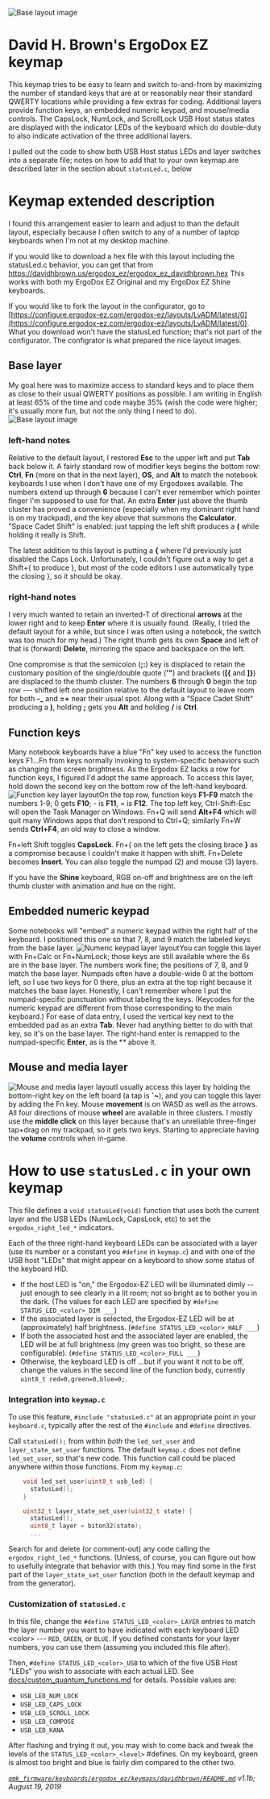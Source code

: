 
![Base layout image](https://davidhbrown.us/ergodox_ez/0-Base.png)
# David H. Brown's ErgoDox EZ keymap
This keymap tries to be easy to learn and switch to-and-from by maximizing the number of standard keys that are at or reasonably near their standard QWERTY locations while providing a few extras for coding. Additional layers provide function keys, an embedded numeric keypad, and mouse/media controls. The CapsLock, NumLock, and ScrollLock USB Host status states are displayed with the indicator LEDs of the keyboard which do double-duty to also indicate activation of the three additional layers.

I pulled out the code to show both USB Host status LEDs and layer switches into a separate file; notes on how to add that to your own keymap are described later in the section about `statusLed.c`, below 

# Keymap extended description
I found this arrangement easier to learn and adjust to than the default layout, especially because I often switch to any of a number of laptop keyboards when I'm not at my desktop machine.

If you would like to download a hex file with this layout including the statusLed.c behavior, you can get that from https://davidhbrown.us/ergodox_ez/ergodox_ez_davidhbrown.hex  This works with both my ErgoDox EZ Original and my ErgoDox EZ Shine keyboards.

If you would like to fork the layout in the configurator, go to [https://configure.ergodox-ez.com/ergodox-ez/layouts/LvADM/latest/0](https://configure.ergodox-ez.com/ergodox-ez/layouts/LvADM/latest/0). What you download won't have the statusLed function; that's not part of the configurator. The configrator is what prepared the nice layout images.
## Base layer
My goal here was to maximize access to standard keys and to place them as close to their usual QWERTY positions as possible. I am writing in English at least 65% of the time and code maybe 35% (wish the code were higher; it's usually more fun, but not the only thing I need to do). 
![Base layout image](https://davidhbrown.us/ergodox_ez/0-Base.png)
### left-hand notes
Relative to the default layout, I restored **Esc** to the upper left and put **Tab** back below it. A fairly standard row of modifier keys begins the bottom row: **Ctrl**, **Fn** (more on that in the next layer), **OS**, and **Alt** to match the notebook keyboards I use when I don't have one of my Ergodoxes available. The numbers extend up through **6** because I can't ever remember which pointer finger I'm supposed to use for that. An extra **Enter** just above the thumb cluster has proved a convenience (especially when my dominant right hand is on my trackpad), and the key above that summons the **Calculator**. "Space Cadet Shift" is enabled: just tapping the left shift produces a **(** while holding it really is Shift. 

The latest addition to this layout is putting a **{** where I'd previously just disabled the Caps Lock. Unfortunately, I couldn't figure out a way to get a Shift+{ to produce }, but most of the code editors I use automatically type the closing }, so it should be okay.
### right-hand notes
I very much wanted to retain an inverted-T of directional **arrows** at the lower right and to keep **Enter** where it is usually found. (Really, I tried the default layout for a while, but since I was often using a notebook, the switch was too much for my head.) The right thumb gets its own **Space** and left of that is (forward) **Delete**, mirroring the space and backspace on the left.

One compromise is that the semicolon (**;:**) key is displaced to retain the customary position of the single/double quote (**'"**) and brackets (**[{** and **]}**) are displaced to the thumb cluster. The numbers **6** through **0** begin the top row --- shifted left one position relative to the default layout to leave room for both **-_** and **=+** near their usual spot. Along with a "Space Cadet Shift" producing a **)**, holding **;** gets you **Alt** and holding **/** is **Ctrl**.
## Function keys
Many notebook keyboards have a blue "Fn" key used to access the function keys F1...Fn from keys normally invoking to system-specific behaviors such as changing the screen brightness. As the Ergodox EZ lacks a row for function keys, I figured I'd adopt the same approach. To access this layer, hold down the second key on the bottom row of the left-hand keyboard.
![Function key layer layout](https://davidhbrown.us/ergodox_ez/1-Function.png)On the top row, function keys **F1-F9** match the numbers 1-9; 0 gets **F10**; - is **F11**, = is **F12**. The top left key, Ctrl-Shift-Esc will open the Task Manager on Windows. Fn+Q will send **Alt+F4** which will quit many Windows apps that don't respond to Ctrl+Q; similarly Fn+W sends **Ctrl+F4**, an old way to close a window.

Fn+left Shift toggles **CapsLock**. Fn+{ on the left gets the closing brace **}** as a compromise because I couldn't make it happen with shift. Fn+Delete becomes **Insert**. You can also toggle the numpad (2) and mouse (3) layers.

If you have the **Shine** keyboard, RGB on-off and brightness are on the left thumb cluster with animation and hue on the right.
## Embedded numeric keypad
Some notebooks will "embed" a numeric keypad within the right half of the keyboard. I positioned this one so that 7, 8, and 9 match the labeled keys from the base layer.
![Numeric keypad layer layout](https://davidhbrown.us/ergodox_ez/2-Numpad.png)You can toggle this layer with Fn+Calc or Fn+NumLock; those keys are still available where the 6s are in the base layer. The numbers work fine; the positions of 7, 8, and 9 match the base layer. Numpads often have a double-wide 0 at the bottom left, so I use two keys for 0 there, plus an extra at the top right because it matches the base layer. Honestly, I can't remember where I put the numpad-specific punctuation without labeling the keys. (Keycodes for the numeric keypad are different from those corresponding to the main keyboard.) For ease of data entry, I used the vertical key next to the embedded pad as an extra **Tab**. Never had anything better to do with that key, so it's on the base layer. The right-hand enter is remapped to the numpad-specific **Enter**, as is the **\** above it.
## Mouse and media layer
![Mouse and media layer layout](https://davidhbrown.us/ergodox_ez/3-MouseMedia.png)I usually access this layer by holding the bottom-right key on the left board (a tap is **`~**), and you can toggle this layer by adding the Fn key. Mouse **movement** is on WASD as well as the arrows. All four directions of mouse **wheel** are available in three clusters. I mostly use the **middle click** on this layer because that's an unreliable three-finger tap+drag on my trackpad, so it gets two keys. Starting to appreciate having the **volume** controls when in-game. 
# How to use `statusLed.c`  in your own keymap

This file defines a `void statusLed(void)` function that uses both the current layer
and the USB LEDs (NumLock, CapsLock, etc) to set the `ergodox_right_led_*` indicators.

Each of the three right-hand keyboard LEDs can be associated with a layer (use its number or a constant you `#define` in `keymap.c`) and with one of the USB host "LEDs" that might appear on a keyboard to show some status of the keyboard HID.

* If the host LED is "on," the Ergodox-EZ LED will be illuminated dimly -- just enough to see clearly in a lit room; not so bright as to bother you in the dark. 
(The values for each LED are specified by `#define STATUS_LED_<color>_DIM ___`)
* If the associated layer is selected, the Ergodox-EZ LED will be at (approximately) half brightness. 
(`#define STATUS_LED_<color>_HALF ___`)
* If both the associated host and the associated layer are enabled, the LED will be at full brightness (my green was too bright, so these are configurable).
(`#define STATUS_LED_<color>_FULL ___`)
* Otherwise, the keyboard LED is off
...but if you want it not to be off, change the values in the second line of the function body, currently `uint8_t red=0,green=0,blue=0;`.

### Integration into `keymap.c`
To use this feature, `#include "statusLed.c"` at an appropriate point in your `keyboard.c`, typically
after the rest of the `#include` and `#define` directives.

Call `statusLed();` from within *both* the `led_set_user` and `layer_state_set_user` functions. The default
`keymap.c` does not define `led_set_user`, so that's new code. This function call could be placed anywhere
within those functions. From my `keymap.c`:  

```C
    void led_set_user(uint8_t usb_led) {
      statusLed();
    }

    uint32_t layer_state_set_user(uint32_t state) {
      statusLed();
      uint8_t layer = biton32(state);
      ...  
```
Search for and delete (or comment-out) any code calling the `ergodox_right_led_*` functions. (Unless, of course, you can figure out how to usefully integrate that behavior with this.) You may find some in the first part of the `layer_state_set_user` function (both in the default keymap and from the generator).

### Customization of `statusLed.c`
In this file, change the `#define STATUS_LED_<color>_LAYER` entries to match the layer number you want to have indicated with each keyboard LED \<color> --- `RED`, `GREEN`, or `BLUE`. If you defined constants for your layer numbers, you can use them (assuming you included this file after).

Then, `#define STATUS_LED_<color>_USB` to which of the five USB Host "LEDs" you wish to associate with each actual LED. See [docs/custom_quantum_functions.md](https://github.com/qmk/qmk_firmware/blob/master/docs/custom_quantum_functions.md) for details. Possible values are:

* `USB_LED_NUM_LOCK`
* `USB_LED_CAPS_LOCK`
* `USB_LED_SCROLL_LOCK`
* `USB_LED_COMPOSE`
* `USB_LED_KANA`
  
After flashing and trying it out, you may wish to come back and tweak the levels of the `STATUS_LED_<color>_<level>` #defines. On my keyboard, green is almost too bright and blue is fairly dim compared to the other two.

_[`qmk_firmware/keyboards/ergodox_ez/keymaps/davidhbrown/README.md`](https://github.com/davidhbrown/qmk_firmware/tree/davidhbrown/keyboards/ergodox_ez/keymaps/davidhbrown)_
_v1.1b; August 19, 2019_
